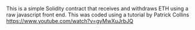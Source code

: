 This is a simple Solidity contract that receives and withdraws ETH using a 
raw javascript front end.
This was coded using a tutorial by Patrick Collins https://www.youtube.com/watch?v=gyMwXuJrbJQ 

